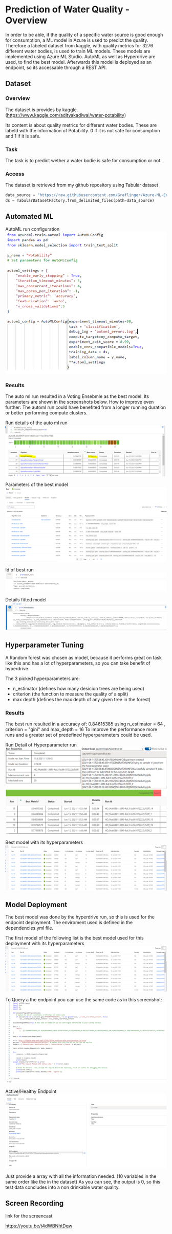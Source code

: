 # Prediction of Water Quality - Overview

In order to be able, if the quality of a specific water source is good enough for consumption, a ML model in Azure is used to predict the quality. Therefore a labeled dataset from kaggle, with quality metrics for 3276 different water bodies, is used to train ML models. These models are implemented using Azure ML Studio. AutoML as well as Hyperdrive are used, to find the best model. Afterwards this model is deployed as an endpoint, so its accessable through a REST API.   


## Dataset

### Overview
The dataset is provides by kaggle. (https://www.kaggle.com/adityakadiwal/water-potability)

Its content is about quality metrics for different water bodies. These are labeld with the information of Potability. 0 if it is not safe for consumption and 1 if it is safe.

### Task
The task is to predict wether a water bodie is safe for consumption or not.

### Access
The dataset is retrieved from my github repository using Tabular dataset 
```python
data_source = "https://raw.githubusercontent.com/Graflinger/Azure-ML-Engineer-Udacity-3/main/water_potability.csv"
ds = TabularDatasetFactory.from_delimited_files(path=data_source)
```

## Automated ML
AutoML run configuration
![AutoML Config](https://github.com/Graflinger/Azure-ML-Engineer-Udacity-3/blob/bc4e283e67a3f0c7aa84c6ce48e8e08a6d959d66/pictures/automlconfig.PNG)

### Results
The auto ml run resulted in a Voting Ensebmle as the best model. Its parameters are shown in the screenshots below. 
How to improve even further: The automl run could have benefited from a longer running duration or better performing compute clusters.

Run details of the auto ml run
![Run Details](https://github.com/Graflinger/Azure-ML-Engineer-Udacity-3/blob/bc4e283e67a3f0c7aa84c6ce48e8e08a6d959d66/pictures/RunDetailsAutobestmodel.PNG)

Parameters of the best model
![Registered Datasets](https://github.com/Graflinger/Azure-ML-Engineer-Udacity-3/blob/bc4e283e67a3f0c7aa84c6ce48e8e08a6d959d66/pictures/votingensebmleparameters.PNG)

Id of best run
![Registered Datasets](https://github.com/Graflinger/Azure-ML-Engineer-Udacity-3/blob/c63c0432eb5651dba1b4d18c01b8f10e4c27fbff/pictures/autoorintbestrun.PNG)

Details fitted model
![Registered Datasets](https://github.com/Graflinger/Azure-ML-Engineer-Udacity-3/blob/c63c0432eb5651dba1b4d18c01b8f10e4c27fbff/pictures/autoprintfittedmodel.PNG)

## Hyperparameter Tuning
A Random forest was chosen as model, because it performs great on task like this and has a lot of hyperparameters, so you can take benefit of hyperdrive.

The 3 picked hyperparameters are: 
- n_estimator (defines how many desicion trees are being used)
- criterion (the function to measure the quality of a split) 
- max depth (defines the max depth of any given tree in the forest)

### Results
The best run resulted in a accuracy of: 0.84615385 using n_estimator = 64 , criterion = "gini" and max_depth = 16
To improve the performance more runs and a greater set of predefined hyperparameters could be used.

Run Detail of Hyperparameter run
![Registered Datasets](https://github.com/Graflinger/Azure-ML-Engineer-Udacity-3/blob/bc4e283e67a3f0c7aa84c6ce48e8e08a6d959d66/pictures/RunDetailsHyper.PNG)

Best model with its hyperparameters
![Registered Datasets](https://github.com/Graflinger/Azure-ML-Engineer-Udacity-3/blob/bc4e283e67a3f0c7aa84c6ce48e8e08a6d959d66/pictures/hyperdriverundetails2.PNG)

## Model Deployment
The best model was done by the hyperdrive run, so this is used for the endpoint deployment.
The enviroment used is defined in the dependencies.yml file.

The first model of the following list is the best model used for this deployment with its hyperparameters
![Registered Datasets](https://github.com/Graflinger/Azure-ML-Engineer-Udacity-3/blob/c63c0432eb5651dba1b4d18c01b8f10e4c27fbff/pictures/hyperdriverundetails2.PNG)

To Query a the endpoint you can use the same code as in this screenshot:
![Registered Datasets](https://github.com/Graflinger/Azure-ML-Engineer-Udacity-3/blob/bc4e283e67a3f0c7aa84c6ce48e8e08a6d959d66/pictures/Calling%20Endpoint.PNG)

Active/Healthy Endpoint
![Registered Datasets](https://github.com/Graflinger/Azure-ML-Engineer-Udacity-3/blob/c63c0432eb5651dba1b4d18c01b8f10e4c27fbff/pictures/Endpointdetails.PNG)

Just provide a array with all the information needed. (10 variables in the same order like the in the dataset)
As you can see, the output is 0, so this test data concludes into a non drinkable water quality.
## Screen Recording
link for the screencast

https://youtu.be/t4dWBNhtDqw
